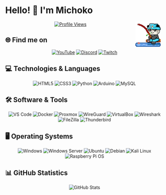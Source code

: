 # Hello! 👋 I'm Michoko

<img align="right" src="https://github.com/michoko999/michoko999/blob/main/rooFISH.gif" width="80" alt="Animation" style="margin-right: 10px;"/>

<div align="center">

[![Profile Views](https://komarev.com/ghpvc/?username=michoko999&label=Profile%20Views&color=blueviolet&style=for-the-badge)](https://github.com/michoko999)

</div>



## 🌐 Find me on

<div align="center">

[![YouTube](https://img.shields.io/badge/YouTube-FF0000?style=for-the-badge&logo=youtube&logoColor=white)](https://www.youtube.com/c/michoko)
[![Discord](https://img.shields.io/badge/Discord-5865F2?style=for-the-badge&logo=discord&logoColor=white)](https://dsc.bio/michoko)
[![Twitch](https://img.shields.io/badge/Twitch-9146FF?style=for-the-badge&logo=twitch&logoColor=white)](https://twitch.tv/michoko)

</div>

## 💻 Technologies & Languages

<div align="center">

![HTML5](https://img.shields.io/badge/HTML5-E34F26?style=for-the-badge&logo=html5&logoColor=white)
![CSS3](https://img.shields.io/badge/CSS3-1572B6?style=for-the-badge&logo=css3&logoColor=white)
![Python](https://img.shields.io/badge/Python-3776AB?style=for-the-badge&logo=python&logoColor=white)
![Arduino](https://img.shields.io/badge/Arduino-00979D?style=for-the-badge&logo=arduino&logoColor=white)
![MySQL](https://img.shields.io/badge/MySQL-4479A1?style=for-the-badge&logo=mysql&logoColor=white)

</div>

## 🛠️ Software & Tools

<div align="center">

![VS Code](https://img.shields.io/badge/VS%20Code-007ACC?style=for-the-badge&logo=visual-studio-code&logoColor=white)
![Docker](https://img.shields.io/badge/Docker-2496ED?style=for-the-badge&logo=docker&logoColor=white)
![Proxmox](https://img.shields.io/badge/Proxmox-E57000?style=for-the-badge&logo=proxmox&logoColor=white)
![WireGuard](https://img.shields.io/badge/WireGuard-88171A?style=for-the-badge&logo=wireguard&logoColor=white)
![VirtualBox](https://img.shields.io/badge/VirtualBox-183A61?style=for-the-badge&logo=virtualbox&logoColor=white)
![Wireshark](https://img.shields.io/badge/Wireshark-1679A7?style=for-the-badge&logo=wireshark&logoColor=white)
![FileZilla](https://img.shields.io/badge/FileZilla-BF0000?style=for-the-badge&logo=filezilla&logoColor=white)
![Thunderbird](https://img.shields.io/badge/Thunderbird-0A84FF?style=for-the-badge&logo=thunderbird&logoColor=white)

</div>

## 🖥️ Operating Systems

<div align="center">

![Windows](https://img.shields.io/badge/Windows-0078D6?style=for-the-badge&logo=windows&logoColor=white)
![Windows Server](https://img.shields.io/badge/Windows%20Server-0078D6?style=for-the-badge&logo=windows&logoColor=white)
![Ubuntu](https://img.shields.io/badge/Ubuntu-E95420?style=for-the-badge&logo=ubuntu&logoColor=white)
![Debian](https://img.shields.io/badge/Debian-A81D33?style=for-the-badge&logo=debian&logoColor=white)
![Kali Linux](https://img.shields.io/badge/Kali%20Linux-557C94?style=for-the-badge&logo=kalilinux&logoColor=white)
![Raspberry Pi OS](https://img.shields.io/badge/Raspberry%20Pi%20OS-A22846?style=for-the-badge&logo=raspberry-pi&logoColor=white)

</div>

## 📊 GitHub Statistics

<div align="center">

![GitHub Stats](https://github-readme-stats.vercel.app/api?username=michoko999&show_icons=true&theme=tokyonight&hide_border=true)

</div>
